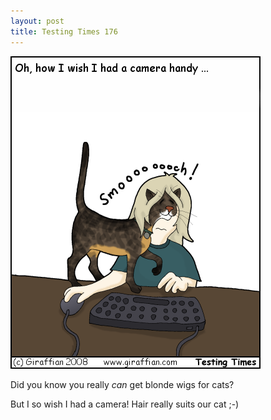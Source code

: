 ```yaml
---
layout: post
title: Testing Times 176
---
```

<img src="/images/tt0176.png">

Did you know you really <em>can</em> get blonde wigs for cats?

But I so wish I had a camera! Hair really suits our cat ;-)